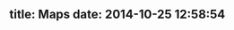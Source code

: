 title: Maps
date: 2014-10-25 12:58:54
---

<script>
console.log("Oh my god, we can write scripts");
</script>